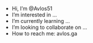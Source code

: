 - Hi, I’m @Avlos51
- I’m interested in ...
- I’m currently learning ...
- I’m looking to collaborate on ...
- How to reach me: avlos.ga

<!---
Avlos51/Avlos51 is a ✨ special ✨ repository because its `README.md` (this file) appears on your GitHub profile.
You can click the Preview link to take a look at your changes.
--->
